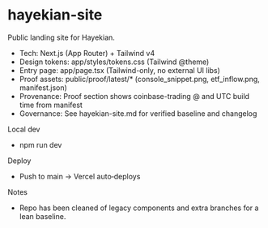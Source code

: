 # hayekian-site

Public landing site for Hayekian.

- Tech: Next.js (App Router) + Tailwind v4
- Design tokens: app/styles/tokens.css (Tailwind @theme)
- Entry page: app/page.tsx (Tailwind-only, no external UI libs)
- Proof assets: public/proof/latest/* (console_snippet.png, etf_inflow.png, manifest.json)
- Provenance: Proof section shows coinbase-trading @<sha> and UTC build time from manifest
- Governance: See hayekian-site.md for verified baseline and changelog

Local dev
- npm run dev

Deploy
- Push to main → Vercel auto‑deploys

Notes
- Repo has been cleaned of legacy components and extra branches for a lean baseline.
